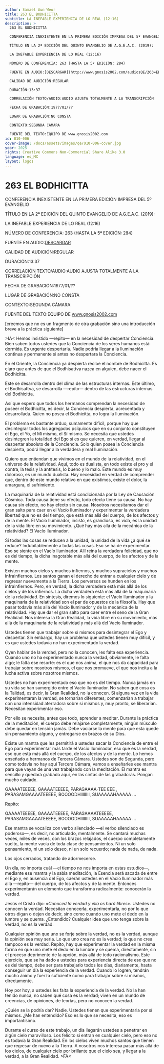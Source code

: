 ```yaml
---
author: Samael Aun Weor
title: 263 EL BODHICITTA
subtitle: LA INEFABLE EXPERIENCIA DE LO REAL (12:16)
description: >
  263 EL BODHICITTA

  CONFERENCIA INEXISTENTE EN LA PRIMERA EDICIÓN IMPRESA DEL 5º EVANGELIO

  TÍTULO EN LA 2ª EDICIÓN DEL QUINTO EVANGELIO DE A.G.E.A.C. (2019):

  LA INEFABLE EXPERIENCIA DE LO REAL (12:16)

  NÚMERO DE CONFERENCIA: 263 (HASTA LA 5ª EDICIÓN: 284)

  FUENTE EN AUDIO:[DESCARGAR](http://www.gnosis2002.com/audiosQE/263=EL-BODHICITTA.zip)

  CALIDAD DE AUDICIÓN:REGULAR

  DURACIÓN:13:37

  CORRELACIÓN TEXTO/AUDIO:AUDIO AJUSTA TOTALMENTE A LA TRANSCRIPCIÓN

  FECHA DE GRABACIÓN:1977/01/??

  LUGAR DE GRABACIÓN:NO CONSTA

  CONTEXTO:SEGUNDA CÁMARA

  FUENTE DEL TEXTO:EQUIPO DE www.gnosis2002.com
id: 010-006
cover-image: /docs/assets/images/qe/010-006-cover.jpg
year: 2025
rights: Creative Commons Non-Commercial Share Alike 3.0
language: es_MX
layout: logos
---
```

# 263 EL BODHICITTA

CONFERENCIA INEXISTENTE EN LA PRIMERA EDICIÓN IMPRESA DEL 5º EVANGELIO

TÍTULO EN LA 2ª EDICIÓN DEL QUINTO EVANGELIO DE A.G.E.A.C. (2019):

LA INEFABLE EXPERIENCIA DE LO REAL (12:16)

NÚMERO DE CONFERENCIA: 263 (HASTA LA 5ª EDICIÓN: 284)

FUENTE EN AUDIO:[DESCARGAR](http://www.gnosis2002.com/audiosQE/263=EL-BODHICITTA.zip)

CALIDAD DE AUDICIÓN:REGULAR

DURACIÓN:13:37

CORRELACIÓN TEXTO/AUDIO:AUDIO AJUSTA TOTALMENTE A LA TRANSCRIPCIÓN

FECHA DE GRABACIÓN:1977/01/??

LUGAR DE GRABACIÓN:NO CONSTA

CONTEXTO:SEGUNDA CÁMARA

FUENTE DEL TEXTO:EQUIPO DE www.gnosis2002.com

[creemos que no es un fragmento de otra grabación sino una introducción breve a la práctica siguiente]

\>IA< Hemos insistido —repito— en la necesidad de despertar Conciencia. Bien saben todos ustedes que la Conciencia de los seres humanos está dormida. Es urgente despertarla. Nadie podría llegar a la Iluminación continua y permanente si antes no despertara la Conciencia.

En el Oriente, la Conciencia ya despierta recibe el nombre de Bodhicitta. Es claro que antes de que el Bodhisattva nazca en alguien, debe nacer el Bodhicitta.

Este se desarrolla dentro del clima de las estructuras internas. Este último, el Bodhisattva, se desarrolla —repito— dentro de las estructuras internas del Bodhicitta.

Así que espero que todos los hermanos comprendan la necesidad de poseer el Bodhicitta, es decir, la Conciencia despierta, acrecentada y desarrollada. Quien no posea el Bodhicitta, no logra la Iluminación.

El problema es bastante arduo, sumamente difícil, porque hay que desintegrar todos los agregados psíquicos que en su conjunto constituyen el Ego, el Yo, el Mí mismo, el Sí mismo. Se necesita que ustedes desintegren la totalidad del Ego si es que quieren, en verdad, llegar al despertar absoluto de la Conciencia. Solo quien posea la Conciencia despierta, podrá llegar a la verdadera y real Iluminación.

Quiero que entiendan que vivimos en el mundo de la relatividad, en el universo de la relatividad. Aquí, todo es dualista, en todo existe el pro y el contra, la tesis y la antítesis, lo bueno y lo malo. Este mundo es muy doloroso, es un mundo dualista. Hay necesidad en verdad de comprender que, dentro de este mundo relativo en que existimos, existe el dolor, la amargura, el sufrimiento.

La maquinaria de la relatividad está condicionada por la Ley de Causación Cósmica. Toda causa tiene su efecto, todo efecto tiene su causa. No hay causa sin efecto, no hay efecto sin causa. Nosotros necesitamos dar el gran salto para caer en el Vacío Iluminador y experimentar la verdadera libertad que no es del tiempo, que está más aliá del cuerpo, de los afectos y de la mente. El Vacío Iluminador, insisto, es grandioso, es vida, es la unidad de la vida libre en su movimiento. ¿Qué hay más allá de la mecánica de la relatividad? El Vacío Iluminador.

Si todas las cosas se reducen a la unidad, la unidad de la vida ¿a qué se reduce? Indubitablemente a todas las cosas. Eso se ha de experimentar. Eso se siente en el Vacío Iluminador. Allí reina la verdadera felicidad, que no es del tiempo, la dicha inagotable más allá del cuerpo, de los afectos y de la mente.

Existen muchos cielos y muchos infiernos, y muchos supracielos y muchos infrainfiernos. Los santos ganan el derecho de entrar a cualquier cielo y de regresar nuevamente a la Tierra. Los perversos se hunden en los infrainfiernos. Pero, en verdad, la dicha verdadera está más allá de los cielos y de los infiernos. La dicha verdadera está más allá de la maquinaria de la relatividad. En síntesis, diremos lo siguiente: el Vacío Iluminador y la maquinaria de la relatividad son el par de opuestos de la filosofía. Hay que pasar todavía más allá del Vacío Iluminador y de la mecánica de la relatividad. Hay que dar el gran salto para caer entre el seno de la Gran Realidad. Nos interesa la Gran Realidad, la vida libre en su movimiento, más allá de la maquinaria de la relatividad y más allá del Vacío Iluminador.

Ustedes tienen que trabajar sobre sí mismos para desintegrar el Ego y despertar. Sin embargo, hay un problema que ustedes tienen muy difícil, y es que ustedes todavía no han experimentado la verdad.

Oyen hablar de la verdad, pero no la conocen, les falta esa experiencia. Cuando uno no ha experimentado nunca la verdad, obviamente, le falta algo; le falta ese resorte: es el que nos anima, el que nos da capacidad para trabajar sobre nosotros mismos, el que nos promueve, el que nos incita a la lucha activa sobre nosotros mismos.

Ustedes no han experimentado eso que no es del tiempo. Nunca jamás en su vida se han sumergido entre el Vacío Iluminador. No saben qué cosa es la Talidad, es decir, la Gran Realidad, no la conocen. Si alguna vez en la vida experimentaran la verdad, se tornarían diferentes; comenzarían a trabajar con una intensidad aterradora sobre sí mismos y, muy pronto, se liberarían. Necesitan experimentar eso.

Por ello se necesita, antes que todo, aprender a meditar. Durante la práctica de la meditación, el cuerpo debe relajarse completamente, ningún músculo debe quedar en tensión jamás. Debe vaciarse la mente para que esta quede sin pensamiento alguno, y entregarse en brazos de su Dios.

Existe un mantra que les permitirá a ustedes sacar la Conciencia de entre el Ego para experimentar más tarde el Vacío Iluminador, eso que es la verdad, eso que está más allá del cuerpo, de los afectos y de la mente. Lo hemos enseñado a hermanos de Tercera Cámara. Ustedes son de Segunda, pero como todavía no hay aquí Tercera Cámara, vamos a enseñarles ese mantra para que vayan de una vez trabajando con la meditación. El mantra es sencillo y quedará grabado aquí, en las cintas de las grabadoras. Pongan mucho cuidado.

GAAAATEEEEE, GAAAATEEEEE, PARAGAAAA-TEE EEE , PARASAMGAAAATEEEEE, BOOOODHIIIIIIII, SUAAAAAHAAAAA ...

Repito:

GAAAATEEEEE, GAAAATEEEEE, PARAGAAAATEEEEE, PARASAMGAAAATEEEEE, BOOOODHIIIIIIII, SUAAAAAHAAAAA ...

Ese mantra se vocaliza con verbo silenciado —el verbo silenciado es poderoso—, es decir, no articulado, mentalmente. Se cantará muchas veces, miles de veces, con los brazos relajados, el cuerpo completamente suelto, la mente vacía de toda clase de pensamientos. Ni un solo pensamiento, ni un solo deseo, ni un solo recuerdo; nada de nada, de nada.

Los ojos cerrados, tratando de adormecerse.

Un día, no importa cuál —el tiempo no nos importa en estas estudios—, mediante ese mantra y la sabia meditación, la Esencia será sacada de entre el Ego y, en ausencia del Ego, caerán ustedes en el Vacío Iluminador más allá —repito— del cuerpo, de los afectos y de la mente. Entonces experimentarán un elemento que transforma radicalmente: conocerán la verdad.

Jesús el Cristo dijo: «*Conoced la verdad y ella os hará libres*». Ustedes no conocen la verdad. Necesitan conocerla, experimentarla, no por lo que otros digan o dejen de decir, sino como cuando uno mete el dedo en la lumbre y se quema. ¿Entendido? Cualquier idea que uno tenga sobre la verdad, no es la verdad.

Cualquier opinión que uno se forje sobre la verdad, no es la verdad, aunque la opinión sea muy seria. Lo que uno crea no es la verdad; lo que no crea tampoco es la verdad. Repito, hay que experimentar la verdad en la misma forma en que uno mete el dedo en la lumbre y se quema, directamente, sin el proceso deprimente de la opción, más allá de todo racionalismo. Este ejercicio, que se ha dado a ustedes para experiencia directa de eso que no es del tiempo, debe ser para trabajarlo todos los días, diariamente, hasta conseguir un día la experiencia de la verdad. Cuando lo logren, tendrán mucho ánimo y fuerza suficiente como para trabajar sobre sí mismos, directamente.

Hoy por hoy, a ustedes les falta la experiencia de la verdad. No la han tenido nunca, no saben qué cosa es la verdad; viven en un mundo de creencias, de opiniones, de teorías, pero no conocen la verdad.

¿Quién se la podría dar? Nadie. Ustedes tienen que experimentarla por sí mismos. ¿Me han entendido? Eso es lo que se necesita, eso es importantísimo.

Durante el curso de este trabajo, un día llegarán ustedes a penetrar en algún cielo maravilloso. Los felicito si entran en cualquier cielo, pero eso no es todavía la Gran Realidad. En los cielos viven muchos santos que tienen que regresar de nuevo a la Tierra. A nosotros nos interesa pasar más allá de los cielos, de cualquier cielo por brillante que el cielo sea, y llegar a la verdad, a la Gran Realidad. \>FA<

